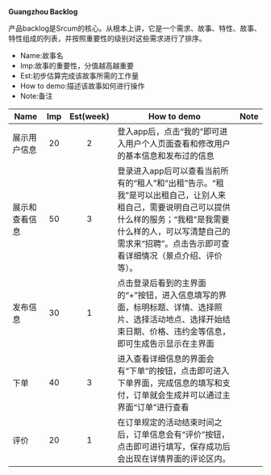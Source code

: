 **<p align=“center”>Guangzhou Backlog</p>**

产品backlog是Srcum的核心。从根本上讲，它是一个需求、故事、特性、故事、特性组成的列表，并按照重要性的级别对这些需求进行了排序。

- Name:故事名
- Imp:故事的重要性，分值越高越重要
- Est:初步估算完成该故事所需的工作量
- How to demo:描述该故事如何进行操作
- Note:备注

| Name | Imp | Est(week) | How to demo |Note|
|----|:---:|:---:|------|----|
|展示用户信息|20|2|登入app后，点击“我的”即可进入用户个人页面查看和修改用户的基本信息和发布过的信息||
|展示和查看信息|50|3|登录进入app后可以查看当前所有的“租人”和“出租”告示。“租我”是可以出租自己，让别人来租自己，需要说明自己可以提供什么样的服务；“我租”是我需要什么样的人，可以写清楚自己的需求来“招聘”。点击告示即可查看详细情况（景点介绍、评价等）。||
|发布信息|30|1|点击登录后看到的主界面的“+”按钮，进入信息填写的界面，标明标题、详情、选择照片、选择活动地点、选择开始结束日期、价格、违约金等信息，即可生成告示显示在主界面||
|下单|40|3|进入查看详细信息的界面会有“下单”的按钮，点击即可进入下单界面，完成信息的填写和支付，订单就会生成并可以通过主界面“订单”进行查看||
|评价|20|1|在订单规定的活动结束时间之后，订单信息会有“评价”按钮，点击即可进行填写，保存成功后会出现在详情界面的评论区内。||
